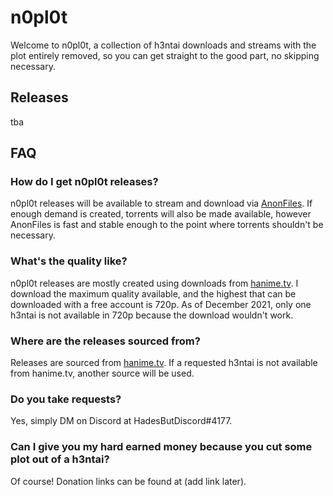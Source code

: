 # n0pl0t
Welcome to n0pl0t, a collection of h3ntai downloads and streams with the plot entirely removed, so you can get straight to the good part, no skipping necessary.

## Releases
tba

## FAQ
### How do I get n0pl0t releases?
n0pl0t releases will be available to stream and download via [AnonFiles](https://anonfiles.com/). If enough demand is created, torrents will also be made available, however AnonFiles is fast and stable enough to the point where torrents shouldn't be necessary.

### What's the quality like?
n0pl0t releases are mostly created using downloads from [hanime.tv](https://hanime.tv). I download the maximum quality available, and the highest that can be downloaded with a free account is 720p. As of December 2021, only one h3ntai is not available in 720p because the download wouldn't work.

### Where are the releases sourced from?
Releases are sourced from [hanime.tv](https://hanime.tv). If a requested h3ntai is not available from hanime.tv, another source will be used.

### Do you take requests?
Yes, simply DM on Discord at HadesButDiscord#4177.

### Can I give you my hard earned money because you cut some plot out of a h3ntai?
Of course! Donation links can be found at (add link later).
